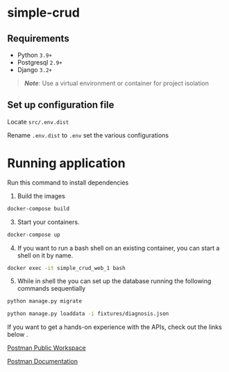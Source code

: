 # simple-crud

Requirements
---

* Python `3.9+`
* Postgresql `2.9+`
* Django `3.2+`


> ***Note***: Use a virtual environment or container for project isolation 


## Set up configuration file

Locate `src/.env.dist`

Rename `.env.dist` to `.env` set the various configurations

# Running application
Run this command to install dependencies

1. Build the images

```bash
docker-compose build
```

3. Start your containers.

```bash
docker-compose up
```


4. If you want to run a bash shell on an existing container, you can start a shell on it by name.

```bash
docker exec -it simple_crud_web_1 bash
```

5. While in shell the you can set up the database running the following commands sequentially

```bash
python manage.py migrate

python manage.py loaddata -i fixtures/diagnosis.json
```

If you want to get a hands-on experience with the APIs, check out the links below .

<a href="https://www.postman.com/defyn-dev/workspace/mpharma" target="_blank">Postman Public Workspace</a>

<a href="https://documenter.getpostman.com/view/18209335/UyrHdsVS" target="_blank">Postman Documentation</a>